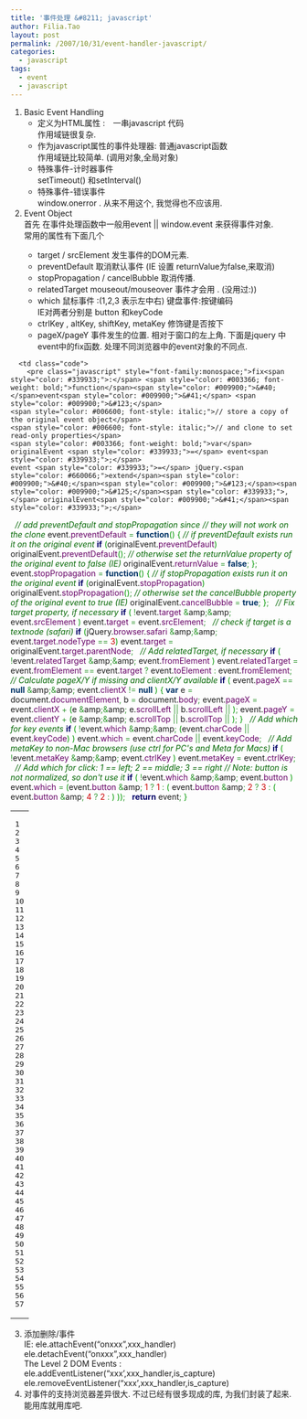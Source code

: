 ```yaml
---
title: '事件处理 &#8211; javascript'
author: Filia.Tao
layout: post
permalink: /2007/10/31/event-handler-javascript/
categories:
  - javascript
tags:
  - event
  - javascript
---
```

  1. Basic Event Handling 
      * 定义为HTML属性 :　一串javascript 代码  
        作用域链很复杂.
      * 作为javascript属性的事件处理器: 普通javascript函数  
        作用域链比较简单. (调用对象,全局对象)
      * 特殊事件-计时器事件  
        setTimeout() 和setInterval()
      * 特殊事件-错误事件  
        window.onerror . 从来不用这个, 我觉得也不应该用.
  2. Event Object  
    首先 在事件处理函数中一般用event || window.event 来获得事件对象.  
    常用的属性有下面几个</p> 
      * target / srcElement 发生事件的DOM元素.
      * preventDefault 取消默认事件 (IE 设置 returnValue为false,来取消)
      * stopPropagation / cancelBubble 取消传播.
      * <span class="docPubcolor"><span class="docPubcolor"><span class="docMonofont">relatedTarget</span></span></span> mouseout/mouseover 事件才会用 . (没用过:))
      * which 鼠标事件 :(1,2,3 表示左中右) 键盘事件:按键编码  
        IE对两者分别是 button 和keyCode
      * ctrlKey , altKey, shiftKey, metaKey 修饰键是否按下
      * pageX/pageY 事件发生的位置. 相对于窗口的左上角.
下面是jquery 中event中的fix函数. 处理不同浏览器中的event对象的不同点.

<div class="wp_syntax">
  <table>
    <tr>
      <td class="line_numbers">
        <pre>1
2
3
4
5
6
7
8
9
10
11
12
13
14
15
16
17
18
19
20
21
22
23
24
25
26
27
28
29
30
31
32
33
34
35
36
37
38
39
40
41
42
43
44
45
46
47
48
49
50
51
52
53
54
55
56
57
</pre>
      </td>
      
      <td class="code">
        <pre class="javascript" style="font-family:monospace;">fix<span style="color: #339933;">:</span> <span style="color: #003366; font-weight: bold;">function</span><span style="color: #009900;">&#40;</span>event<span style="color: #009900;">&#41;</span> <span style="color: #009900;">&#123;</span>
    <span style="color: #006600; font-style: italic;">// store a copy of the original event object</span>
    <span style="color: #006600; font-style: italic;">// and clone to set read-only properties</span>
    <span style="color: #003366; font-weight: bold;">var</span> originalEvent <span style="color: #339933;">=</span> event<span style="color: #339933;">;</span>
    event <span style="color: #339933;">=</span> jQuery.<span style="color: #660066;">extend</span><span style="color: #009900;">&#40;</span><span style="color: #009900;">&#123;</span><span style="color: #009900;">&#125;</span><span style="color: #339933;">,</span> originalEvent<span style="color: #009900;">&#41;</span><span style="color: #339933;">;</span>
&nbsp;
    <span style="color: #006600; font-style: italic;">// add preventDefault and stopPropagation since</span>
    <span style="color: #006600; font-style: italic;">// they will not work on the clone</span>
    event.<span style="color: #660066;">preventDefault</span> <span style="color: #339933;">=</span> <span style="color: #003366; font-weight: bold;">function</span><span style="color: #009900;">&#40;</span><span style="color: #009900;">&#41;</span> <span style="color: #009900;">&#123;</span>
        <span style="color: #006600; font-style: italic;">// if preventDefault exists run it on the original event</span>
        <span style="color: #000066; font-weight: bold;">if</span> <span style="color: #009900;">&#40;</span>originalEvent.<span style="color: #660066;">preventDefault</span><span style="color: #009900;">&#41;</span>
            originalEvent.<span style="color: #660066;">preventDefault</span><span style="color: #009900;">&#40;</span><span style="color: #009900;">&#41;</span><span style="color: #339933;">;</span>
        <span style="color: #006600; font-style: italic;">// otherwise set the returnValue property of the original event to false (IE)</span>
        originalEvent.<span style="color: #660066;">returnValue</span> <span style="color: #339933;">=</span> <span style="color: #003366; font-weight: bold;">false</span><span style="color: #339933;">;</span>
    <span style="color: #009900;">&#125;</span><span style="color: #339933;">;</span>
    event.<span style="color: #660066;">stopPropagation</span> <span style="color: #339933;">=</span> <span style="color: #003366; font-weight: bold;">function</span><span style="color: #009900;">&#40;</span><span style="color: #009900;">&#41;</span> <span style="color: #009900;">&#123;</span>
        <span style="color: #006600; font-style: italic;">// if stopPropagation exists run it on the original event</span>
        <span style="color: #000066; font-weight: bold;">if</span> <span style="color: #009900;">&#40;</span>originalEvent.<span style="color: #660066;">stopPropagation</span><span style="color: #009900;">&#41;</span>
            originalEvent.<span style="color: #660066;">stopPropagation</span><span style="color: #009900;">&#40;</span><span style="color: #009900;">&#41;</span><span style="color: #339933;">;</span>
        <span style="color: #006600; font-style: italic;">// otherwise set the cancelBubble property of the original event to true (IE)</span>
        originalEvent.<span style="color: #660066;">cancelBubble</span> <span style="color: #339933;">=</span> <span style="color: #003366; font-weight: bold;">true</span><span style="color: #339933;">;</span>
    <span style="color: #009900;">&#125;</span><span style="color: #339933;">;</span>
&nbsp;
    <span style="color: #006600; font-style: italic;">// Fix target property, if necessary</span>
    <span style="color: #000066; font-weight: bold;">if</span> <span style="color: #009900;">&#40;</span> <span style="color: #339933;">!</span>event.<span style="color: #660066;">target</span> <span style="color: #339933;">&</span>amp<span style="color: #339933;">;&</span>amp<span style="color: #339933;">;</span> event.<span style="color: #660066;">srcElement</span> <span style="color: #009900;">&#41;</span>
        event.<span style="color: #660066;">target</span> <span style="color: #339933;">=</span> event.<span style="color: #660066;">srcElement</span><span style="color: #339933;">;</span>
&nbsp;
    <span style="color: #006600; font-style: italic;">// check if target is a textnode (safari)</span>
    <span style="color: #000066; font-weight: bold;">if</span> <span style="color: #009900;">&#40;</span>jQuery.<span style="color: #660066;">browser</span>.<span style="color: #660066;">safari</span> <span style="color: #339933;">&</span>amp<span style="color: #339933;">;&</span>amp<span style="color: #339933;">;</span> event.<span style="color: #660066;">target</span>.<span style="color: #660066;">nodeType</span> <span style="color: #339933;">==</span> <span style="color: #CC0000;">3</span><span style="color: #009900;">&#41;</span>
        event.<span style="color: #660066;">target</span> <span style="color: #339933;">=</span> originalEvent.<span style="color: #660066;">target</span>.<span style="color: #660066;">parentNode</span><span style="color: #339933;">;</span>
&nbsp;
    <span style="color: #006600; font-style: italic;">// Add relatedTarget, if necessary</span>
    <span style="color: #000066; font-weight: bold;">if</span> <span style="color: #009900;">&#40;</span> <span style="color: #339933;">!</span>event.<span style="color: #660066;">relatedTarget</span> <span style="color: #339933;">&</span>amp<span style="color: #339933;">;&</span>amp<span style="color: #339933;">;</span> event.<span style="color: #660066;">fromElement</span> <span style="color: #009900;">&#41;</span>
        event.<span style="color: #660066;">relatedTarget</span> <span style="color: #339933;">=</span> event.<span style="color: #660066;">fromElement</span> <span style="color: #339933;">==</span> event.<span style="color: #660066;">target</span> <span style="color: #339933;">?</span> event.<span style="color: #660066;">toElement</span> <span style="color: #339933;">:</span> event.<span style="color: #660066;">fromElement</span><span style="color: #339933;">;</span>
&nbsp;
    <span style="color: #006600; font-style: italic;">// Calculate pageX/Y if missing and clientX/Y available</span>
    <span style="color: #000066; font-weight: bold;">if</span> <span style="color: #009900;">&#40;</span> event.<span style="color: #660066;">pageX</span> <span style="color: #339933;">==</span> <span style="color: #003366; font-weight: bold;">null</span> <span style="color: #339933;">&</span>amp<span style="color: #339933;">;&</span>amp<span style="color: #339933;">;</span> event.<span style="color: #660066;">clientX</span> <span style="color: #339933;">!=</span> <span style="color: #003366; font-weight: bold;">null</span> <span style="color: #009900;">&#41;</span> <span style="color: #009900;">&#123;</span>
        <span style="color: #003366; font-weight: bold;">var</span> e <span style="color: #339933;">=</span> document.<span style="color: #660066;">documentElement</span><span style="color: #339933;">,</span> b <span style="color: #339933;">=</span> document.<span style="color: #660066;">body</span><span style="color: #339933;">;</span>
        event.<span style="color: #660066;">pageX</span> <span style="color: #339933;">=</span> event.<span style="color: #660066;">clientX</span> <span style="color: #339933;">+</span> <span style="color: #009900;">&#40;</span>e <span style="color: #339933;">&</span>amp<span style="color: #339933;">;&</span>amp<span style="color: #339933;">;</span> e.<span style="color: #660066;">scrollLeft</span> <span style="color: #339933;">||</span> b.<span style="color: #660066;">scrollLeft</span> <span style="color: #339933;">||</span> <span style="color: #CC0000;"></span><span style="color: #009900;">&#41;</span><span style="color: #339933;">;</span>
        event.<span style="color: #660066;">pageY</span> <span style="color: #339933;">=</span> event.<span style="color: #660066;">clientY</span> <span style="color: #339933;">+</span> <span style="color: #009900;">&#40;</span>e <span style="color: #339933;">&</span>amp<span style="color: #339933;">;&</span>amp<span style="color: #339933;">;</span> e.<span style="color: #660066;">scrollTop</span> <span style="color: #339933;">||</span> b.<span style="color: #660066;">scrollTop</span> <span style="color: #339933;">||</span> <span style="color: #CC0000;"></span><span style="color: #009900;">&#41;</span><span style="color: #339933;">;</span>
    <span style="color: #009900;">&#125;</span>
&nbsp;
    <span style="color: #006600; font-style: italic;">// Add which for key events</span>
    <span style="color: #000066; font-weight: bold;">if</span> <span style="color: #009900;">&#40;</span> <span style="color: #339933;">!</span>event.<span style="color: #660066;">which</span> <span style="color: #339933;">&</span>amp<span style="color: #339933;">;&</span>amp<span style="color: #339933;">;</span> <span style="color: #009900;">&#40;</span>event.<span style="color: #660066;">charCode</span> <span style="color: #339933;">||</span> event.<span style="color: #660066;">keyCode</span><span style="color: #009900;">&#41;</span> <span style="color: #009900;">&#41;</span>
        event.<span style="color: #660066;">which</span> <span style="color: #339933;">=</span> event.<span style="color: #660066;">charCode</span> <span style="color: #339933;">||</span> event.<span style="color: #660066;">keyCode</span><span style="color: #339933;">;</span>
&nbsp;
    <span style="color: #006600; font-style: italic;">// Add metaKey to non-Mac browsers (use ctrl for PC's and Meta for Macs)</span>
    <span style="color: #000066; font-weight: bold;">if</span> <span style="color: #009900;">&#40;</span> <span style="color: #339933;">!</span>event.<span style="color: #660066;">metaKey</span> <span style="color: #339933;">&</span>amp<span style="color: #339933;">;&</span>amp<span style="color: #339933;">;</span> event.<span style="color: #660066;">ctrlKey</span> <span style="color: #009900;">&#41;</span>
        event.<span style="color: #660066;">metaKey</span> <span style="color: #339933;">=</span> event.<span style="color: #660066;">ctrlKey</span><span style="color: #339933;">;</span>
&nbsp;
    <span style="color: #006600; font-style: italic;">// Add which for click: 1 == left; 2 == middle; 3 == right</span>
    <span style="color: #006600; font-style: italic;">// Note: button is not normalized, so don't use it</span>
    <span style="color: #000066; font-weight: bold;">if</span> <span style="color: #009900;">&#40;</span> <span style="color: #339933;">!</span>event.<span style="color: #660066;">which</span> <span style="color: #339933;">&</span>amp<span style="color: #339933;">;&</span>amp<span style="color: #339933;">;</span> event.<span style="color: #660066;">button</span> <span style="color: #009900;">&#41;</span>
        event.<span style="color: #660066;">which</span> <span style="color: #339933;">=</span> <span style="color: #009900;">&#40;</span>event.<span style="color: #660066;">button</span> <span style="color: #339933;">&</span>amp<span style="color: #339933;">;</span> <span style="color: #CC0000;">1</span> <span style="color: #339933;">?</span> <span style="color: #CC0000;">1</span> <span style="color: #339933;">:</span> <span style="color: #009900;">&#40;</span> event.<span style="color: #660066;">button</span> <span style="color: #339933;">&</span>amp<span style="color: #339933;">;</span> <span style="color: #CC0000;">2</span> <span style="color: #339933;">?</span> <span style="color: #CC0000;">3</span> <span style="color: #339933;">:</span> <span style="color: #009900;">&#40;</span> event.<span style="color: #660066;">button</span> <span style="color: #339933;">&</span>amp<span style="color: #339933;">;</span> <span style="color: #CC0000;">4</span> <span style="color: #339933;">?</span> <span style="color: #CC0000;">2</span> <span style="color: #339933;">:</span> <span style="color: #CC0000;"></span> <span style="color: #009900;">&#41;</span> <span style="color: #009900;">&#41;</span><span style="color: #009900;">&#41;</span><span style="color: #339933;">;</span>
&nbsp;
    <span style="color: #000066; font-weight: bold;">return</span> event<span style="color: #339933;">;</span>
<span style="color: #009900;">&#125;</span></pre>
      </td>
    </tr>
  </table>
</div>

  3. 添加删除/事件  
    IE: ele.attachEvent(“onxxx”,xxx_handler)  
    ele.detachEvent(“onxxx”,xxx_handler)  
    The Level 2 DOM Events :  
    ele.addEventListener(“xxx&#8217;,xxx\_handler,is\_capture)  
    ele.removeEventListener(“xxx&#8217;,xxx\_handler,is\_capture)
  4. 对事件的支持浏览器差异很大. 不过已经有很多现成的库, 为我们封装了起来. 能用库就用库吧.
